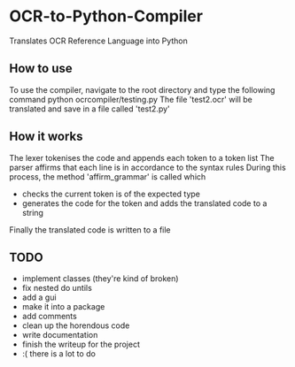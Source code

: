 # OCR-to-Python-Compiler
Translates OCR Reference Language into Python


## How to use
To use the compiler, navigate to the root directory and type the following command
  python ocrcompiler/testing.py
The file 'test2.ocr' will be translated and save in a file called 'test2.py'


## How it works
The lexer tokenises the code and appends each token to a token list
The parser affirms that each line is in accordance to the syntax rules
During this process, the method 'affirm_grammar' is called which
- checks the current token is of the expected type
- generates the code for the token and adds the translated code to a string

Finally the translated code is written to a file


## TODO
  - implement classes (they're kind of broken)
  - fix nested do untils
  - add a gui
  - make it into a package
  - add comments
  - clean up the horendous code
  - write documentation
  - finish the writeup for the project
  - :( there is a lot to do 
